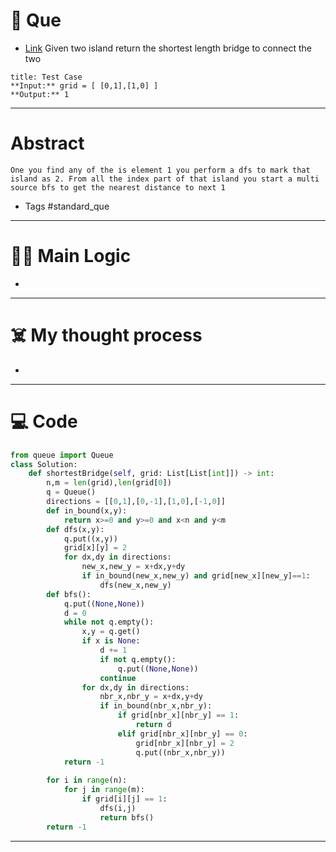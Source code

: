 # 🧩 Que
- [Link](https://leetcode.com/problems/shortest-bridge/)
Given two island return the shortest length bridge to connect the two
```ad-question
title: Test Case
**Input:** grid = [ [0,1],[1,0] ]
**Output:** 1
```

---
# Abstract
```ad-abstract
One you find any of the is element 1 you perform a dfs to mark that island as 2. From all the index part of that island you start a multi source bfs to get the nearest distance to next 1
```

- Tags #standard_que 
--- 
# 🕵️‍♂️ Main Logic
- 

---
# ☠️ My thought process
- 
---

# 💻 Code
```python
from queue import Queue
class Solution:
    def shortestBridge(self, grid: List[List[int]]) -> int:
        n,m = len(grid),len(grid[0])
        q = Queue()
        directions = [[0,1],[0,-1],[1,0],[-1,0]]
        def in_bound(x,y):
            return x>=0 and y>=0 and x<n and y<m
        def dfs(x,y):
            q.put((x,y))
            grid[x][y] = 2
            for dx,dy in directions:
                new_x,new_y = x+dx,y+dy
                if in_bound(new_x,new_y) and grid[new_x][new_y]==1:
                    dfs(new_x,new_y)
        def bfs():
            q.put((None,None))
            d = 0
            while not q.empty():
                x,y = q.get()
                if x is None:
                    d += 1
                    if not q.empty():
                        q.put((None,None))
                    continue
                for dx,dy in directions:
                    nbr_x,nbr_y = x+dx,y+dy
                    if in_bound(nbr_x,nbr_y):
                        if grid[nbr_x][nbr_y] == 1:
                            return d
                        elif grid[nbr_x][nbr_y] == 0:
                            grid[nbr_x][nbr_y] = 2
                            q.put((nbr_x,nbr_y))
            return -1
        
        for i in range(n):
            for j in range(m):
                if grid[i][j] == 1:
                    dfs(i,j)
                    return bfs()
        return -1
```
---
